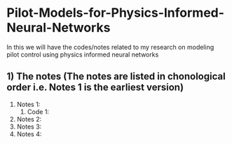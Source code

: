 # Pilot-Models-for-Physics-Informed-Neural-Networks
In this we will have the codes/notes related to my research on modeling pilot control using physics informed neural networks

## 1) The notes (The notes are listed in chonological order i.e. Notes 1 is the earliest version)
1. Notes 1:
   1. Code 1:
3. Notes 2:
4. Notes 3: 
5. Notes 4: 

